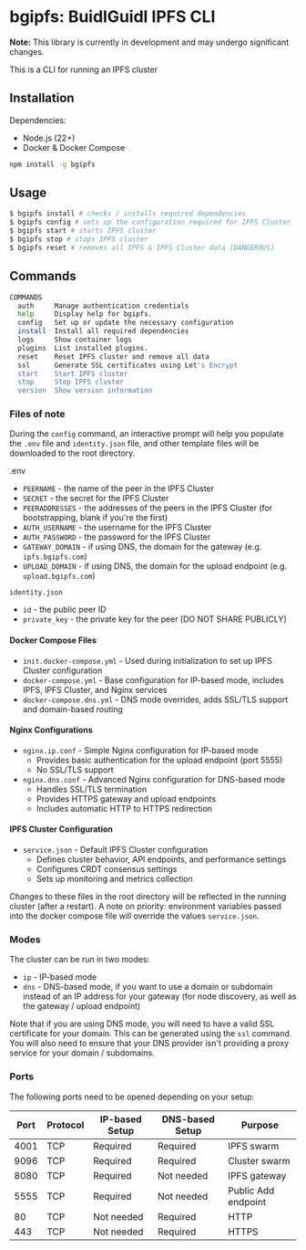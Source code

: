 # bgipfs: BuidlGuidl IPFS CLI

**Note:** This library is currently in development and may undergo significant changes.

This is a CLI for running an IPFS cluster

## Installation

Dependencies:

- Node.js (22+)
- Docker & Docker Compose

```bash
npm install -g bgipfs
```

## Usage
```bash
$ bgipfs install # checks / installs required dependencies
$ bgipfs config # sets up the configuration required for IPFS Cluster
$ bgipfs start # starts IPFS cluster
$ bgipfs stop # stops IPFS cluster
$ bgipfs reset # removes all IPFS & IPFS Cluster data [DANGEROUS]
```

## Commands

```bash
COMMANDS
  auth     Manage authentication credentials
  help     Display help for bgipfs.
  config   Set up or update the necessary configuration
  install  Install all required dependencies
  logs     Show container logs
  plugins  List installed plugins.
  reset    Reset IPFS cluster and remove all data
  ssl      Generate SSL certificates using Let's Encrypt
  start    Start IPFS cluster
  stop     Stop IPFS cluster
  version  Show version information
  ```

  ### Files of note

  During the `config` command, an interactive prompt will help you populate the `.env` file and `identity.json` file, and other template files will be downloaded to the root directory.

  .env
  - `PEERNAME` - the name of the peer in the IPFS Cluster
  - `SECRET` - the secret for the IPFS Cluster
  - `PEERADDRESSES` - the addresses of the peers in the IPFS Cluster (for bootstrapping, blank if you're the first)
  - `AUTH_USERNAME` - the username for the IPFS Cluster
  - `AUTH_PASSWORD` - the password for the IPFS Cluster
  - `GATEWAY_DOMAIN` - if using DNS, the domain for the gateway (e.g. `ipfs.bgipfs.com`)
  - `UPLOAD_DOMAIN` - if using DNS, the domain for the upload endpoint (e.g. `upload.bgipfs.com`)

  `identity.json`
  - `id` - the public peer ID
  - `private_key` - the private key for the peer [DO NOT SHARE PUBLICLY]

  #### Docker Compose Files
- `init.docker-compose.yml` - Used during initialization to set up IPFS Cluster configuration
- `docker-compose.yml` - Base configuration for IP-based mode, includes IPFS, IPFS Cluster, and Nginx services
- `docker-compose.dns.yml` - DNS mode overrides, adds SSL/TLS support and domain-based routing

#### Nginx Configurations
- `nginx.ip.conf` - Simple Nginx configuration for IP-based mode
  - Provides basic authentication for the upload endpoint (port 5555)
  - No SSL/TLS support
- `nginx.dns.conf` - Advanced Nginx configuration for DNS-based mode
  - Handles SSL/TLS termination
  - Provides HTTPS gateway and upload endpoints
  - Includes automatic HTTP to HTTPS redirection

#### IPFS Cluster Configuration
- `service.json` - Default IPFS Cluster configuration
  - Defines cluster behavior, API endpoints, and performance settings
  - Configures CRDT consensus settings
  - Sets up monitoring and metrics collection

Changes to these files in the root directory will be reflected in the running cluster (after a restart). A note on priority: environment variables passed into the docker compose file will override the values `service.json`.

### Modes

The cluster can be run in two modes:

- `ip` - IP-based mode
- `dns` - DNS-based mode, if you want to use a domain or subdomain instead of an IP address for your gateway (for node discovery, as well as the gateway / upload endpoint)

Note that if you are using DNS mode, you will need to have a valid SSL certificate for your domain. This can be generated using the `ssl` command. You will also need to ensure that your DNS provider isn't providing a proxy service for your domain / subdomains.

### Ports

The following ports need to be opened depending on your setup:

| Port | Protocol | IP-based Setup | DNS-based Setup | Purpose |
|------|----------|----------------|-----------------|----------|
| 4001 | TCP | Required | Required | IPFS swarm |
| 9096 | TCP | Required | Required | Cluster swarm |
| 8080 | TCP | Required | Not needed | IPFS gateway |
| 5555 | TCP | Required | Not needed | Public Add endpoint |
| 80 | TCP | Not needed | Required | HTTP |
| 443 | TCP | Not needed | Required | HTTPS |
